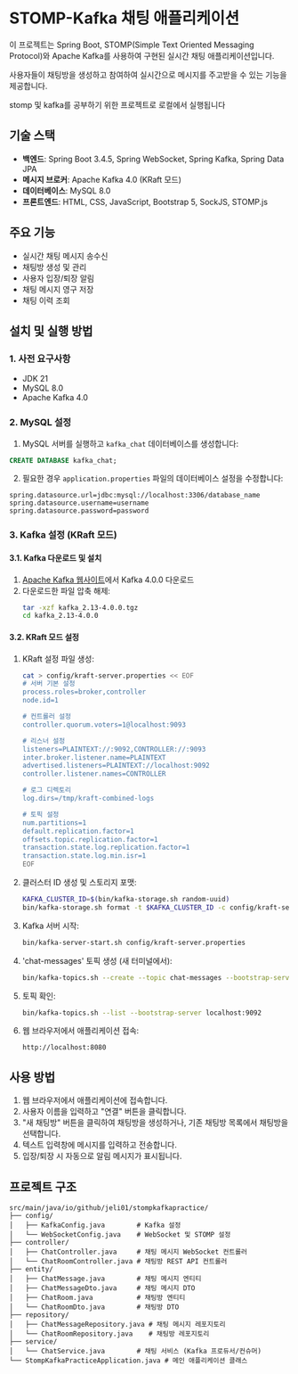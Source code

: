 # STOMP-Kafka 채팅 애플리케이션

이 프로젝트는 Spring Boot, STOMP(Simple Text Oriented Messaging Protocol)와 Apache Kafka를 사용하여 구현된 실시간 채팅 애플리케이션입니다. 

사용자들이 채팅방을 생성하고 참여하여 실시간으로 메시지를 주고받을 수 있는 기능을 제공합니다.

stomp 및 kafka를 공부하기 위한 프로젝트로 로컬에서 실행됩니다

## 기술 스택

- **백엔드**: Spring Boot 3.4.5, Spring WebSocket, Spring Kafka, Spring Data JPA
- **메시지 브로커**: Apache Kafka 4.0 (KRaft 모드)
- **데이터베이스**: MySQL 8.0
- **프론트엔드**: HTML, CSS, JavaScript, Bootstrap 5, SockJS, STOMP.js

## 주요 기능

- 실시간 채팅 메시지 송수신
- 채팅방 생성 및 관리
- 사용자 입장/퇴장 알림
- 채팅 메시지 영구 저장
- 채팅 이력 조회

## 설치 및 실행 방법

### 1. 사전 요구사항

- JDK 21
- MySQL 8.0
- Apache Kafka 4.0

### 2. MySQL 설정

1. MySQL 서버를 실행하고 `kafka_chat` 데이터베이스를 생성합니다:

```sql
CREATE DATABASE kafka_chat;
```

2. 필요한 경우 `application.properties` 파일의 데이터베이스 설정을 수정합니다:

```properties
spring.datasource.url=jdbc:mysql://localhost:3306/database_name
spring.datasource.username=username
spring.datasource.password=password
```

### 3. Kafka 설정 (KRaft 모드)

#### 3.1. Kafka 다운로드 및 설치

1. [Apache Kafka 웹사이트](https://kafka.apache.org/downloads)에서 Kafka 4.0.0 다운로드
2. 다운로드한 파일 압축 해제:
   ```bash
   tar -xzf kafka_2.13-4.0.0.tgz
   cd kafka_2.13-4.0.0
   ```

#### 3.2. KRaft 모드 설정

1. KRaft 설정 파일 생성:
   ```bash
   cat > config/kraft-server.properties << EOF
   # 서버 기본 설정
   process.roles=broker,controller
   node.id=1

   # 컨트롤러 설정
   controller.quorum.voters=1@localhost:9093

   # 리스너 설정
   listeners=PLAINTEXT://:9092,CONTROLLER://:9093
   inter.broker.listener.name=PLAINTEXT
   advertised.listeners=PLAINTEXT://localhost:9092
   controller.listener.names=CONTROLLER

   # 로그 디렉토리
   log.dirs=/tmp/kraft-combined-logs

   # 토픽 설정
   num.partitions=1
   default.replication.factor=1
   offsets.topic.replication.factor=1
   transaction.state.log.replication.factor=1
   transaction.state.log.min.isr=1
   EOF
   ```

2. 클러스터 ID 생성 및 스토리지 포맷:
   ```bash
   KAFKA_CLUSTER_ID=$(bin/kafka-storage.sh random-uuid)
   bin/kafka-storage.sh format -t $KAFKA_CLUSTER_ID -c config/kraft-server.properties
   ```

3. Kafka 서버 시작:
   ```bash
   bin/kafka-server-start.sh config/kraft-server.properties
   ```

4. 'chat-messages' 토픽 생성 (새 터미널에서):
   ```bash
   bin/kafka-topics.sh --create --topic chat-messages --bootstrap-server localhost:9092 --partitions 1 --replication-factor 1
   ```

5. 토픽 확인:
   ```bash
   bin/kafka-topics.sh --list --bootstrap-server localhost:9092
   ```


4. 웹 브라우저에서 애플리케이션 접속:
   ```
   http://localhost:8080
   ```

## 사용 방법

1. 웹 브라우저에서 애플리케이션에 접속합니다.
2. 사용자 이름을 입력하고 "연결" 버튼을 클릭합니다.
3. "새 채팅방" 버튼을 클릭하여 채팅방을 생성하거나, 기존 채팅방 목록에서 채팅방을 선택합니다.
4. 텍스트 입력창에 메시지를 입력하고 전송합니다.
5. 입장/퇴장 시 자동으로 알림 메시지가 표시됩니다.

## 프로젝트 구조

```
src/main/java/io/github/jeli01/stompkafkapractice/
├── config/
│   ├── KafkaConfig.java        # Kafka 설정
│   └── WebSocketConfig.java    # WebSocket 및 STOMP 설정
├── controller/
│   ├── ChatController.java     # 채팅 메시지 WebSocket 컨트롤러
│   └── ChatRoomController.java # 채팅방 REST API 컨트롤러
├── entity/
│   ├── ChatMessage.java        # 채팅 메시지 엔티티
│   ├── ChatMessageDto.java     # 채팅 메시지 DTO
│   ├── ChatRoom.java           # 채팅방 엔티티
│   └── ChatRoomDto.java        # 채팅방 DTO
├── repository/
│   ├── ChatMessageRepository.java # 채팅 메시지 레포지토리
│   └── ChatRoomRepository.java    # 채팅방 레포지토리
├── service/
│   └── ChatService.java        # 채팅 서비스 (Kafka 프로듀서/컨슈머)
└── StompKafkaPracticeApplication.java # 메인 애플리케이션 클래스
```

